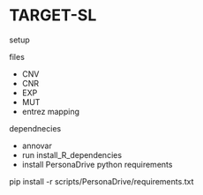# TARGET-SL


setup

files
- CNV
- CNR
- EXP
- MUT
- entrez mapping

dependnecies
- annovar
- run install_R_dependencies
- install PersonaDrive python requirements

pip install -r scripts/PersonaDrive/requirements.txt